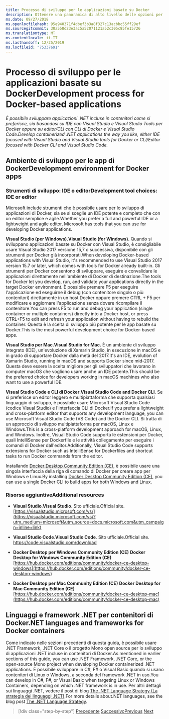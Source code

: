 ```yaml
---
title: Processo di sviluppo per le applicazioni basate su Docker
description: Ottenere una panoramica di alto livello delle opzioni per lo sviluppo di applicazioni basate su Docker. Uso di Visual Studio per Windows, Visual Studio per Mac o Visual Studio Code per il supporto multipiattaforma (Windows, macOS e Linux).
ms.date: 09/27/2018
ms.openlocfilehash: 95e940371f4dbef3b3a8f327c13acbbc55ff29ef
ms.sourcegitcommit: 30a558d23e3ac5a52071121a52c305c85fe15726
ms.translationtype: MT
ms.contentlocale: it-IT
ms.lasthandoff: 12/25/2019
ms.locfileid: "75337691"
---
```

# <a name="development-process-for-docker-based-applications"></a><span data-ttu-id="59a7a-104">Processo di sviluppo per le applicazioni basate su Docker</span><span class="sxs-lookup"><span data-stu-id="59a7a-104">Development process for Docker-based applications</span></span>

<span data-ttu-id="59a7a-105">*È possibile sviluppare applicazioni .NET incluse in contenitori come si preferisce, sia basandosi su IDE con Visual Studio e Visual Studio Tools per Docker oppure su editor/CLI con CLI di Docker e Visual Studio Code.*</span><span class="sxs-lookup"><span data-stu-id="59a7a-105">*Develop containerized .NET applications the way you like, either IDE focused with Visual Studio and Visual Studio tools for Docker or CLI/Editor focused with Docker CLI and Visual Studio Code.*</span></span>

## <a name="development-environment-for-docker-apps"></a><span data-ttu-id="59a7a-106">Ambiente di sviluppo per le app di Docker</span><span class="sxs-lookup"><span data-stu-id="59a7a-106">Development environment for Docker apps</span></span>

### <a name="development-tool-choices-ide-or-editor"></a><span data-ttu-id="59a7a-107">Strumenti di sviluppo: IDE o editor</span><span class="sxs-lookup"><span data-stu-id="59a7a-107">Development tool choices: IDE or editor</span></span>

<span data-ttu-id="59a7a-108">Microsoft include strumenti che è possibile usare per lo sviluppo di applicazioni di Docker, sia se si sceglie un IDE potente e completo che con un editor semplice e agile.</span><span class="sxs-lookup"><span data-stu-id="59a7a-108">Whether you prefer a full and powerful IDE or a lightweight and agile editor, Microsoft has tools that you can use for developing Docker applications.</span></span>

<span data-ttu-id="59a7a-109">**Visual Studio (per Windows).**</span><span class="sxs-lookup"><span data-stu-id="59a7a-109">**Visual Studio (for Windows).**</span></span> <span data-ttu-id="59a7a-110">Quando si sviluppano applicazioni basate su Docker con Visual Studio, è consigliabile usare Visual Studio 2017 versione 15,7 o successiva, disponibile con gli strumenti per Docker già incorporati.</span><span class="sxs-lookup"><span data-stu-id="59a7a-110">When developing Docker-based applications with Visual Studio, it's recommended to use Visual Studio 2017 version 15.7 or later, which comes with tools for Docker already built-in.</span></span> <span data-ttu-id="59a7a-111">Gli strumenti per Docker consentono di sviluppare, eseguire e convalidare le applicazioni direttamente nell'ambiente di Docker di destinazione.</span><span class="sxs-lookup"><span data-stu-id="59a7a-111">The tools for Docker let you develop, run, and validate your applications directly in the target Docker environment.</span></span> <span data-ttu-id="59a7a-112">È possibile premere F5 per eseguire l'applicazione ed eseguirne il debug (con contenitore singolo o più contenitori) direttamente in un host Docker oppure premere CTRL + F5 per modificare e aggiornare l'applicazione senza dovere ricompilare il contenitore.</span><span class="sxs-lookup"><span data-stu-id="59a7a-112">You can press F5 to run and debug your application (single container or multiple containers) directly into a Docker host, or press CTRL+F5 to edit and refresh your application without having to rebuild the container.</span></span> <span data-ttu-id="59a7a-113">Questa è la scelta di sviluppo più potente per le app basate su Docker.</span><span class="sxs-lookup"><span data-stu-id="59a7a-113">This is the most powerful development choice for Docker-based apps.</span></span>

<span data-ttu-id="59a7a-114">**Visual Studio per Mac.**</span><span class="sxs-lookup"><span data-stu-id="59a7a-114">**Visual Studio for Mac.**</span></span> <span data-ttu-id="59a7a-115">È un ambiente di sviluppo integrato (IDE), un'evoluzione di Xamarin Studio, in esecuzione in macOS e in grado di supportare Docker dalla metà del 2017.</span><span class="sxs-lookup"><span data-stu-id="59a7a-115">It's an IDE, evolution of Xamarin Studio, running in macOS and supports Docker since mid-2017.</span></span> <span data-ttu-id="59a7a-116">Questa deve essere la scelta migliore per gli sviluppatori che lavorano in computer macOS che vogliono usare anche un IDE potente.</span><span class="sxs-lookup"><span data-stu-id="59a7a-116">This should be the preferred choice for developers working in macOS machines who also want to use a powerful IDE.</span></span>

<span data-ttu-id="59a7a-117">**Visual Studio Code e CLI di Docker**.</span><span class="sxs-lookup"><span data-stu-id="59a7a-117">**Visual Studio Code and Docker CLI**.</span></span> <span data-ttu-id="59a7a-118">Se si preferisce un editor leggero e multipiattaforma che supporta qualsiasi linguaggio di sviluppo, è possibile usare Microsoft Visual Studio Code (codice Visual Studio) e l'interfaccia CLI di Docker.</span><span class="sxs-lookup"><span data-stu-id="59a7a-118">If you prefer a lightweight and cross-platform editor that supports any development language, you can use Microsoft Visual Studio Code (VS Code) and the Docker CLI.</span></span> <span data-ttu-id="59a7a-119">Si tratta di un approccio di sviluppo multipiattaforma per macOS, Linux e Windows.</span><span class="sxs-lookup"><span data-stu-id="59a7a-119">This is a cross-platform development approach for macOS, Linux, and Windows.</span></span> <span data-ttu-id="59a7a-120">Inoltre, Visual Studio Code supporta le estensioni per Docker, quali IntelliSense per Dockerfile e le attività collegamento per eseguire i comandi di Docker dall'editor.</span><span class="sxs-lookup"><span data-stu-id="59a7a-120">Additionally, Visual Studio Code supports extensions for Docker such as IntelliSense for Dockerfiles and shortcut tasks to run Docker commands from the editor.</span></span>

<span data-ttu-id="59a7a-121">Installando [Docker Desktop Community Edition (CE)](https://hub.docker.com/search/?type=edition&offering=community), è possibile usare una singola interfaccia della riga di comando di Docker per creare app per Windows e Linux.</span><span class="sxs-lookup"><span data-stu-id="59a7a-121">By installing [Docker Desktop Community Edition (CE)](https://hub.docker.com/search/?type=edition&offering=community), you can use a single Docker CLI to build apps for both Windows and Linux.</span></span>

### <a name="additional-resources"></a><span data-ttu-id="59a7a-122">Risorse aggiuntive</span><span class="sxs-lookup"><span data-stu-id="59a7a-122">Additional resources</span></span>

- <span data-ttu-id="59a7a-123">**Visual Studio**.</span><span class="sxs-lookup"><span data-stu-id="59a7a-123">**Visual Studio**.</span></span> <span data-ttu-id="59a7a-124">Sito ufficiale.</span><span class="sxs-lookup"><span data-stu-id="59a7a-124">Official site.</span></span> \
  [https://visualstudio.microsoft.com/vs/](https://visualstudio.microsoft.com/vs/?utm_medium=microsoft&utm_source=docs.microsoft.com&utm_campaign=inline+link)

- <span data-ttu-id="59a7a-125">**Visual Studio Code**.</span><span class="sxs-lookup"><span data-stu-id="59a7a-125">**Visual Studio Code**.</span></span> <span data-ttu-id="59a7a-126">Sito ufficiale.</span><span class="sxs-lookup"><span data-stu-id="59a7a-126">Official site.</span></span> \
  <https://code.visualstudio.com/download>

- <span data-ttu-id="59a7a-127">**Docker Desktop per Windows Community Edition (CE)**  </span><span class="sxs-lookup"><span data-stu-id="59a7a-127">**Docker Desktop for Windows Community Edition (CE)** </span></span>\
  [https://hub.docker.com/editions/community/docker-ce-desktop-windows](https://hub.docker.com/editions/community/docker-ce-desktop-windows)

- <span data-ttu-id="59a7a-128">**Docker Desktop per Mac Community Edition (CE)**  </span><span class="sxs-lookup"><span data-stu-id="59a7a-128">**Docker Desktop for Mac Community Edition (CE)** </span></span>\
  [https://hub.docker.com/editions/community/docker-ce-desktop-mac](https://hub.docker.com/editions/community/docker-ce-desktop-mac)

## <a name="net-languages-and-frameworks-for-docker-containers"></a><span data-ttu-id="59a7a-129">Linguaggi e framework .NET per contenitori di Docker</span><span class="sxs-lookup"><span data-stu-id="59a7a-129">.NET languages and frameworks for Docker containers</span></span>

<span data-ttu-id="59a7a-130">Come indicato nelle sezioni precedenti di questa guida, è possibile usare .NET Framework, .NET Core o il progetto Mono open source per lo sviluppo di applicazioni .NET incluse in contenitori di Docker.</span><span class="sxs-lookup"><span data-stu-id="59a7a-130">As mentioned in earlier sections of this guide, you can use .NET Framework, .NET Core, or the open-source Mono project when developing Docker containerized .NET applications.</span></span> <span data-ttu-id="59a7a-131">È possibile sviluppare in C\#, F\# o Visual Basic quando si usano contenitori di Linux o Windows, a seconda del framework .NET in uso.</span><span class="sxs-lookup"><span data-stu-id="59a7a-131">You can develop in C\#, F\#, or Visual Basic when targeting Linux or Windows Containers, depending on which .NET framework is in use.</span></span> <span data-ttu-id="59a7a-132">Per altri dettagli sui linguaggi .NET, vedere il post di blog [The .NET Language Strategy (La strategia dei linguaggi .NET)](https://devblogs.microsoft.com/dotnet/the-net-language-strategy/).</span><span class="sxs-lookup"><span data-stu-id="59a7a-132">For more details about.NET languages, see the blog post [The .NET Language Strategy](https://devblogs.microsoft.com/dotnet/the-net-language-strategy/).</span></span>

>[!div class="step-by-step"]
><span data-ttu-id="59a7a-133">[Precedente](../architect-microservice-container-applications/scalable-available-multi-container-microservice-applications.md)
>[Successivo](docker-app-development-workflow.md)</span><span class="sxs-lookup"><span data-stu-id="59a7a-133">[Previous](../architect-microservice-container-applications/scalable-available-multi-container-microservice-applications.md)
[Next](docker-app-development-workflow.md)</span></span>
